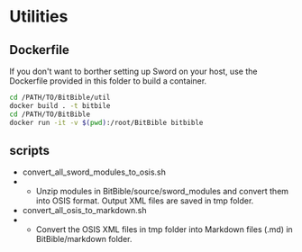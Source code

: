 # Utilities

## Dockerfile

If you don't want to borther setting up Sword on your host, use the Dockerfile provided in this folder to build a container.

```bash
cd /PATH/TO/BitBible/util
docker build . -t bitbile
cd /PATH/TO/BitBible
docker run -it -v $(pwd):/root/BitBible bitbible
```

## scripts
- convert_all_sword_modules_to_osis.sh
- - Unzip modules in BitBible/source/sword_modules and convert them into OSIS format. Output XML files are saved in tmp folder.
- convert_all_osis_to_markdown.sh
- - Convert the OSIS XML files in tmp folder into Markdown files (.md) in BitBible/markdown folder.
